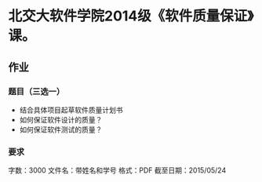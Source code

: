 # 北交大软件学院2014级《软件质量保证》课。

## 作业

### 题目（三选一）
- 结合具体项目起草软件质量计划书
- 如何保证软件设计的质量？
- 如何保证软件测试的质量？

### 要求
字数：3000
文件名：带姓名和学号
格式：PDF
截至日期：2015/05/24
